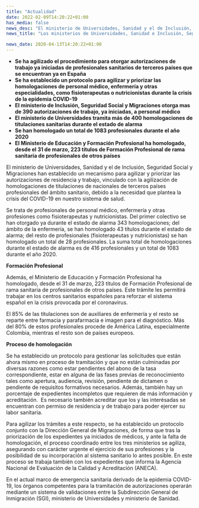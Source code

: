 ```yaml
---
title: "Actualidad"
date: 2022-02-09T14:20:22+01:00
has_media: false
news_desc: "El ministerio de Universidades, Sanidad y el de Inclusión, Seguridad Social y Migraciones han establecido un mecanismo para agilizar y priorizar las autorizaciones de residencia y trabajo, vinculado con la agilización de homologaciones de titulaciones de nacionales de terceros países profesionales del ámbito sanitario, debido a la necesidad que plantea la crisis del COVID-19 en nuestro sistema de salud."
news_title: "Los ministerios de Universidades, Sanidad e Inclusión, Seguridad Social y Migraciones establecen un mecanismo para priorizar autorizaciones de trabajo y homologaciones de titulaciones sanitarias mediante un protocolo común"

news_date: 2020-04-13T14:20:22+01:00
---
```

<ul>
<li><b>Se ha agilizado el procedimiento para otorgar autorizaciones de trabajo ya iniciadas de profesionales sanitarios de terceros pa&iacute;ses que se encuentran ya en Espa&ntilde;a</b></li>
<li><b>Se ha establecido un protocolo para agilizar y priorizar las homologaciones de personal m&eacute;dico, enfermer&iacute;a y otras especialidades, como fisioterapeutas o nutricionistas durante la crisis de la epidemia COVID-19</b></li>
<li><b>El ministerio de Inclusi&oacute;n, Seguridad Social y Migraciones otorga mas de 390 autorizaciones de trabajo, ya iniciadas, a personal m&eacute;dico</b></li>
<li><b>El ministerio de Universidades tramita m&aacute;s de 400 homologaciones de titulaciones sanitarias durante el estado de alarma</b></li>
<li><b>Se han homologado un total de 1083 profesionales durante el a&ntilde;o 2020</b></li>
<li><b>El Ministerio de Educaci&oacute;n y Formaci&oacute;n Profesional ha homologado, desde el 31 de marzo, 223 t&iacute;tulos de Formaci&oacute;n Profesional de rama sanitaria de profesionales de otros pa&iacute;ses</b></li>
</ul>
<p>El ministerio de Universidades, Sanidad y el de Inclusi&oacute;n, Seguridad Social y Migraciones han establecido un mecanismo para agilizar y priorizar las autorizaciones de residencia y trabajo, vinculado con la agilizaci&oacute;n de homologaciones de titulaciones de nacionales de terceros pa&iacute;ses profesionales del &aacute;mbito sanitario, debido a la necesidad que plantea la crisis del COVID-19 en nuestro sistema de salud.</p>
<p>Se trata de profesionales de personal m&eacute;dico, enfermer&iacute;a y otras profesiones como fisioterapeutas y nutricionistas. Del primer colectivo se han otorgado ya durante el estado de alarma 343 homologaciones; del &aacute;mbito de la enfermer&iacute;a, se han homologado 43 t&iacute;tulos durante el estado de alarma; del resto de profesionales (fisioterapeutas y nutricionistas) se han homologado un total de 28 profesionales. La suma total de homologaciones durante el estado de alarma es de 416 profesionales y un total de 1083 durante el a&ntilde;o 2020.</p>
<p><b>Formaci&oacute;n Profesional</b></p>
<p>Adem&aacute;s, el Ministerio de Educaci&oacute;n y Formaci&oacute;n Profesional ha homologado, desde el 31 de marzo, 223 t&iacute;tulos de Formaci&oacute;n Profesional de rama sanitaria de profesionales de otros pa&iacute;ses. Este tr&aacute;mite les permitir&aacute; trabajar en los centros sanitarios espa&ntilde;oles para reforzar el sistema espa&ntilde;ol en la crisis provocada por el coronavirus.</p>
<p>El 85% de las titulaciones son de auxiliares de enfermer&iacute;a y el resto se reparte entre farmacia y parafarmacia e imagen para el diagn&oacute;stico. M&aacute;s del 80% de estos profesionales procede de Am&eacute;rica Latina, especialmente Colombia, mientras el resto son de pa&iacute;ses europeos.</p>
<p><b>Proceso de homologaci&oacute;n</b></p>
<p>Se ha establecido un protocolo para gestionar las solicitudes que est&aacute;n ahora mismo en proceso de tramitaci&oacute;n y que no est&aacute;n culminadas por diversas razones como estar pendientes del abono de la tasa correspondiente, estar en alguna de las fases previas de reconocimiento tales como apertura, audiencia, revisi&oacute;n, pendiente de dictamen o pendiente de requisitos formativos necesarios. Adem&aacute;s, tambi&eacute;n hay un porcentaje de expedientes incompletos que requieren de m&aacute;s informaci&oacute;n y acreditaci&oacute;n. &nbsp;Es necesario tambi&eacute;n acreditar que los y las interésadas se encuentran con permiso de residencia y de trabajo para poder ejercer su labor sanitaria.</p>
<p>Para agilizar los tr&aacute;mites a este respecto, se ha establecido un protocolo conjunto con la Direcci&oacute;n General de Migraciones, de forma que tras la priorizaci&oacute;n de los expedientes ya iniciados de m&eacute;dicos, y ante la falta de homologaci&oacute;n, el proceso coordinado entre los tres ministerios se agiliza, asegurando con car&aacute;cter urgente el ejercicio de sus profesiones y la posibilidad de su incorporaci&oacute;n al sistema sanitario lo antes posible. En este proceso se trabaja tambi&eacute;n con los expedientes que informa la Agencia Nacional de Evaluaci&oacute;n de la Calidad y Acreditaci&oacute;n (ANECA).</p>
<p>En el actual marco de emergencia sanitaria derivado de la epidemia COVID-19, los &oacute;rganos competentes para la tramitaci&oacute;n de autorizaciones operar&aacute;n mediante un sistema de validaciones entre la Subdirecci&oacute;n General de Inmigraci&oacute;n (SGI), ministerio de Universidades y ministerio de Sanidad.</p>